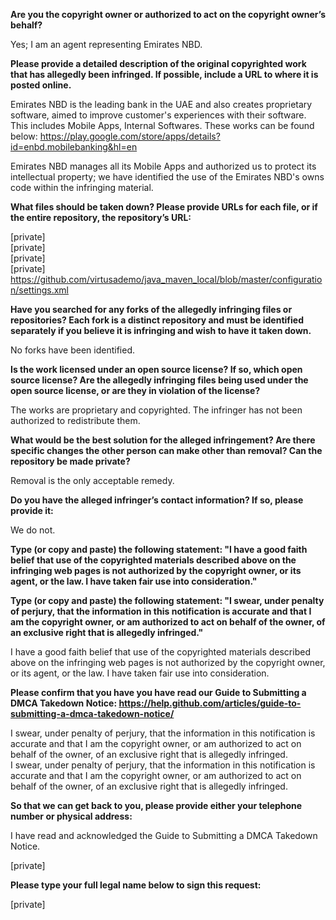 **Are you the copyright owner or authorized to act on the copyright owner’s behalf?** 

Yes; I am an agent representing Emirates NBD.

**Please provide a detailed description of the original copyrighted work that has allegedly been infringed. If possible, include a URL to where it is posted online.** 

Emirates NBD is the leading bank in the UAE and also creates proprietary software, aimed to improve customer's experiences with their software. This includes Mobile Apps, Internal Softwares. These works can be found below: 
https://play.google.com/store/apps/details?id=enbd.mobilebanking&hl=en

Emirates NBD manages all its Mobile Apps and authorized us to protect its intellectual property; we have identified the use of the Emirates NBD's owns code within the infringing material.

**What files should be taken down? Please provide URLs for each file, or if the entire repository, the repository’s URL:**

[private]  
[private]  
[private]  
[private]  
https://github.com/virtusademo/java_maven_local/blob/master/configuration/settings.xml

**Have you searched for any forks of the allegedly infringing files or repositories? Each fork is a distinct repository and must be identified separately if you believe it is infringing and wish to have it taken down.** 

No forks have been identified.

**Is the work licensed under an open source license? If so, which open source license? Are the allegedly infringing files being used under the open source license, or are they in violation of the license?** 

The works are proprietary and copyrighted. The infringer has not been authorized to redistribute them.

**What would be the best solution for the alleged infringement? Are there specific changes the other person can make other than removal? Can the repository be made private?** 

Removal is the only acceptable remedy.

**Do you have the alleged infringer’s contact information? If so, please provide it:**

We do not.

**Type (or copy and paste) the following statement: "I have a good faith belief that use of the copyrighted materials described above on the infringing web pages is not authorized by the copyright owner, or its agent, or the law. I have taken fair use into consideration."**

**Type (or copy and paste) the following statement: "I swear, under penalty of perjury, that the information in this notification is accurate and that I am the copyright owner, or am authorized to act on behalf of the owner, of an exclusive right that is allegedly infringed."** 

I have a good faith belief that use of the copyrighted materials described above on the infringing web pages is not authorized by the copyright owner, or its agent, or the law. I have taken fair use into consideration.

**Please confirm that you have you have read our Guide to Submitting a DMCA Takedown Notice: https://help.github.com/articles/guide-to-submitting-a-dmca-takedown-notice/** 

I swear, under penalty of perjury, that the information in this notification is accurate and that I am the copyright owner, or am authorized to act on behalf of the owner, of an exclusive right that is allegedly infringed.   
I swear, under penalty of perjury, that the information in this notification is accurate and that I am the copyright owner, or am authorized to act on behalf of the owner, of an exclusive right that is allegedly infringed.

**So that we can get back to you, please provide either your telephone number or physical address:** 

I have read and acknowledged the Guide to Submitting a DMCA Takedown Notice. 

[private]

**Please type your full legal name below to sign this request:** 

[private]
